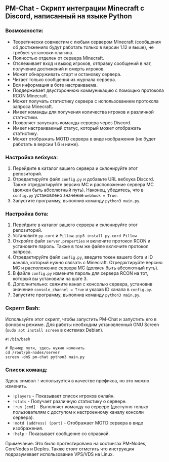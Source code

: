 ## PM-Chat - Скрипт интеграции Minecraft с Discord, написанный на языке Python

### Возможности:
- Теоретически совместим с любым сервером Minecraft (сообщения об достижениях будут работать только в версии 1.12 и выше), не требует установки плагина.
- Полностью отделен от сервера Minecraft.
- Отслеживает вход и выход игроков, отправку сообщений в чат, получение достижений и смерть игроков.
- Может обнаруживать старт и остановку сервера.
- Читает только сообщения из журнала сервера.
- Вся информация в боте настраиваема.
- Поддерживает двустороннюю коммуникацию с помощью протокола RCON Minecraft.
- Может получать статистику сервера с использованием протокола запроса Minecraft.
- Имеет команды для получения количества игроков и различной статистики.
- Позволяет запускать команды сервера через Discord.
- Имеет настраиваемый статус, который может отображать статистику.
- Может отображать MOTD сервера в виде изображения (не будет работать в версии 1.6 и ниже).

### Настройка вебхука:
1. Перейдите в каталог вашего сервера и склонируйте этот репозиторий.
2. Отредактируйте файл `config.py` и добавьте URL вебхука Discord. Также отредактируйте версию MC и расположение сервера MC (должен быть абсолютный путь). Наконец, убедитесь, что в `config.py` установлено значение `webhook = True`.
3. Запустите программу, выполнив команду `python3 main.py`.

### Настройка бота:
1. Перейдите в каталог вашего сервера и склонируйте этот репозиторий.
2. Установите `py-cord` и `Pillow`: `pip3 install py-cord Pillow`
3. Откройте файл `server.properties` и включите протокол RCON и установите пароль. Также в том же файле включите протокол запроса.
4. Отредактируйте файл `config.py`, введите токен вашего бота и ID канала, который нужно связать с Minecraft. Отредактируйте версию MC и расположение сервера MC (должен быть абсолютный путь).
5. В файле `config.py` измените пароль для сервера RCON на тот, который вы установили на шаге 3.
6. Дополнительно: свяжите канал с консолью сервера, установив значение `console_channel = True` и указав ID канала в `config.py`.
7. Запустите программу, выполнив команду `python3 main.py`.

### Скрипт Bash:
Используйте этот скрипт, чтобы запустить PM-Chat и запустить его в фоновом режиме. Для работы необходим установленный GNU Screen (`sudo apt install screen` в системах Debian).
```
#!/bin/bash

# Пример пути, здесь нужно изменить
cd /root/pm-nodes/server
screen -dmS pm-chat python3 main.py
```

### Список команд:
Здесь символ `!` используется в качестве префикса, но это можно изменить.
- `!players` - Показывает список игроков онлайн.
- `!stats` - Получает различную статистику о сервере.
- `!run [cmd]` - Выполняет команду на сервере (доступно только пользователям с доступом к настроенному каналу консоли сервера).
- `!motd (address) (port)` - Отображает MOTD сервера в виде изображения.
- `!help` - Показывает сообщение со справкой.

Примечание: Это было протестировано на хостингах PM-Nodes, CoreNodes и Deplos.
Также стоит отметить что инструкция подразумевает использование VPS/VDS на Linux.
